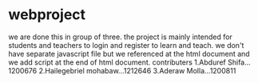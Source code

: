 # webproject
we are done this in group of three.
the project is mainly intended for students and teachers to login and register to learn and teach.
we don't have separate javascript file but we referenced at the html document and we add script at the end of html document.
contributers
1.Abduref Shifa... 1200676
2.Hailegebriel mohabaw...1212646
3.Aderaw Molla...1200811
